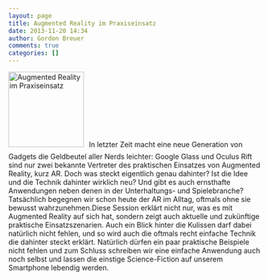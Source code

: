 ```yaml
---
layout: page
title: Augmented Reality im Praxiseinsatz
date: 2013-11-20 14:34
author: Gordon Breuer
comments: true
categories: []
---
```

<img class="alignleft size-thumbnail wp-image-6915" style="margin-right:10px; margin-bottom:10px;" alt="Augmented Reality im Praxiseinsatz" src="http://anheledirwp.blob.core.windows.net/wordpress/2013/11/Augmented-Reality-150x150.png" width="150" height="150" />In letzter Zeit macht eine neue Generation von Gadgets die Geldbeutel aller Nerds leichter: Google Glass und Oculus Rift sind nur zwei bekannte Vertreter des praktischen Einsatzes von Augmented Reality, kurz AR. Doch was steckt eigentlich genau dahinter? Ist die Idee und die Technik dahinter wirklich neu? Und gibt es auch ernsthafte Anwendungen neben denen in der Unterhaltungs- und Spielebranche? Tatsächlich begegnen wir schon heute der AR im Alltag, oftmals ohne sie bewusst wahrzunehmen.Diese Session erklärt nicht nur, was es mit Augmented Reality auf sich hat, sondern zeigt auch aktuelle und zukünftige praktische Einsatzszenarien. Auch ein Blick hinter die Kulissen darf dabei natürlich nicht fehlen, und so wird auch die oftmals recht einfache Technik die dahinter steckt erklärt. Natürlich dürfen ein paar praktische Beispiele nicht fehlen und zum Schluss schreiben wir eine einfache Anwendung auch noch selbst und lassen die einstige Science-Fiction auf unserem Smartphone lebendig werden.
